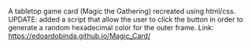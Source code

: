 A tabletop game card (Magic the Gathering) recreated using html/css.  
UPDATE: added a script that allow the user to click the button in order to generate a random hexadecimal color for the outer frame.  Link: https://edoardobinda.github.io/Magic_Card/  
